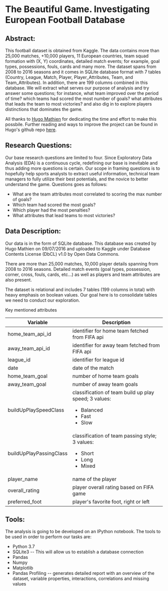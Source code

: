 # The Beautiful Game. Investigating European Football Database

## Abstract:
This football dataset is obtained from Kaggle. The data contains more than 25,000 matches, +10,000 players, 11 European countries, team squad formation with (X, Y) coordinates, detailed match events; for example, goal types, possessions, fouls, cards and many more. The dataset spans from 2008 to 2016 seasons and it comes in SQLite database format with 7 tables (Country, League, Match, Player, Player_Attributes, Team, and Team_Attributes). In addition, there are 199 columns combined in this database. We will extract what serves our purpose of analysis and try answer some questions; for instance, what team improved over the period of time? which teams had scored the most number of goals? what attributes that leads the team to most victories? and also dig in to explore players distinctions that dominates the game.

All thanks to [Hugo Mathien](https://www.kaggle.com/hugomathien) for dedicating the time and effort to make this possbile. Further reading and ways to improve the project can be found in Hugo's github repo [here](https://github.com/hugomathien/football-data-collection).

## Research Questions:
Our base research questions are limited to four. Since Exploratory Data Analysis (EDA) is a continuous cycle, redefining our base is inevitable and thus adding more questions is certain. Our scope in framing questions is to hopefully help sports analysts to extract useful information, technical team managers to fully utilize their best potentials, and the novice to better understand the game. Questions goes as follows:

- What are the team attributes most correlated to scoring the max number of goals?
- Which team had scored the most goals?
- Which player had the most penalties?
- What attributes that lead teams to most victories?
    

## Data Description:
Our data is in the form of SQLite database. This database was created by Hugo Mathien on 09/07/2016 and uploaded to Kaggle under Database Contents License (DbCL) v1.0 by Open Data Commons. 

There are more than 25,000 matches, 10,000 player details spanning from 2008 to 2016 seasons. Detailed match events (goal types, possession, corner, cross, fouls, cards, etc...) as well as players and team attributes are also present.

The dataset is relational and includes 7 tables (199 columns in total) with heavy emphasis on boolean values. Our goal here is to consolidate tables we need to conduct our exploration.

Key mentioned attributes

| Variable | Description |
| -   | - |
| home_team_api_id | identifier for home team fetched from FIFA api |
| away_team_api_id | identifier for away team fetched from FIFA api |
| league_id | identifier for league id |
| date | date of the match |
| home_team_goal | number of home team goals |
| away_team_goal | number of away team goals |
| buildUpPlaySpeedClass | classification of team build up play speed; 3 values: <ul><li>Balanced</li><li>Fast</li><li>Slow</li></ul> |
| buildUpPlayPassingClass | classification of team passing style; 3 values: <ul><li>Short</li><li>Long</li><li>Mixed</li></ul> |
| player_name| name of the player | 
| overall_rating | player overall rating based on FIFA game |
| preferred_foot | player's favorite foot, right or left |


## Tools:
The analysis is going to be developed on an IPython notebook. The tools to be used in order to perform our tasks are:

- Python 3.7
- SQLite3 -- This will allow us to establish a database connection
- Pandas
- Numpy
- Matplotlib
- Pandas Profiling -- generates detailed report with an overview of the dataset, variable properties, interactions, correlations and missing values

